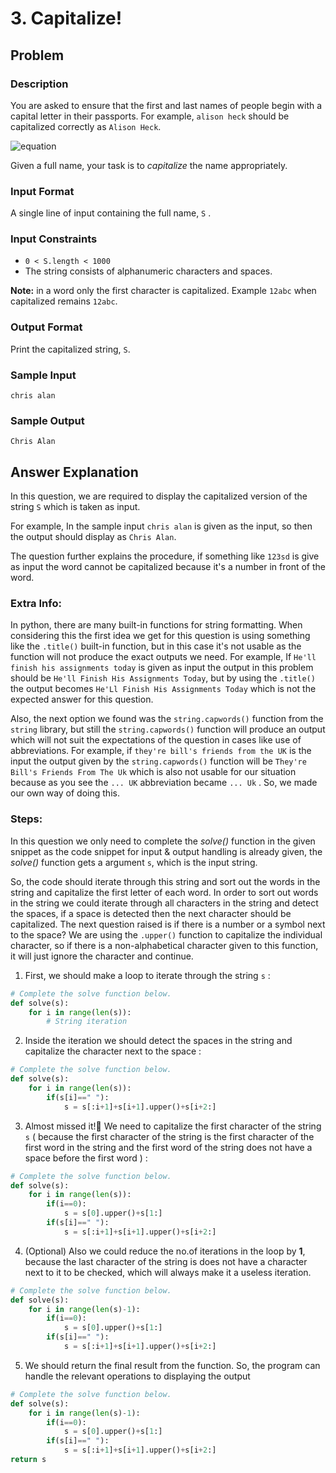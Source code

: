 # 3. Capitalize!

## Problem

### Description

You are asked to ensure that the first and last names of people begin with a capital letter in their passports. For example, `alison heck` should be capitalized correctly as `Alison Heck`.

![equation](https://latex.codecogs.com/svg.image?\bg{black}\bg{black}{\color{White}{\color{Red}a}lison&space;{\color{Red}h}eck\Rightarrow&space;Alison&space;Heck})

Given a full name, your task is to _capitalize_ the name appropriately.

### Input Format

A single line of input containing the full name, `S` .

### Input Constraints

- `0 < S.length < 1000`
- The string consists of alphanumeric characters and spaces.

**Note:** in a word only the first character is capitalized. Example `12abc` when capitalized remains `12abc`.

### Output Format

Print the capitalized string, `S`.

### Sample Input

```
chris alan
``` 

### Sample Output

```
Chris Alan
```

## Answer Explanation

In this question, we are required to display the capitalized version of the string `S` which is taken as input.

For example, In the sample input `chris alan` is given as the input, so then the output should display as `Chris Alan`. 

The question further explains the procedure, if something like `123sd` is give as input the word cannot be capitalized because it's a number in front of the word.

### Extra Info:

In python, there are many built-in functions for string formatting. When considering this the first idea we get for this question is using something like the `.title()` built-in function, but in this case it's not usable as the function will not produce the exact outputs we need. For example, If  `He'll finish his assignments today` is given as input the output in this problem should be `He'll Finish His Assignments Today`, but by using the `.title()` the output becomes `He'Ll Finish His Assignments Today` which is not the expected answer for this question. 

Also, the next option we found was the `string.capwords()` function from the `string` library, but still the `string.capwords()` function will produce an output which will not suit the expectations of the question in cases like use of abbreviations. For example, if `they're bill's friends from the UK` is the input the output given by the `string.capwords()` function will be `They're Bill's Friends From The Uk`  which is also not usable for our situation because as you see the `... UK` abbreviation became `... Uk` . So, we made our own way of doing this.

### Steps:

In this question we only need to complete the _solve()_ function in the given snippet as the code snippet for input & output handling is already given, the _solve()_ function gets a argument `s`, which is the input string.

So, the code should iterate through this string and sort out the words in the string and capitalize the first letter of each word. In order to sort out words in the string we could iterate through all characters in the string and detect the spaces, if a space is detected then the next character should be capitalized. The next question raised is if there is a number or a symbol next to the space? We are using the `.upper()` function to capitalize the individual character, so if there is a non-alphabetical character given to this function, it will just ignore the character and continue.

1. First, we should make a loop to iterate through the string `s` :
```python
# Complete the solve function below.
def solve(s):
	for i in range(len(s)):
		# String iteration
```
2. Inside the iteration we should detect the spaces in the string and capitalize the character next to the space :
```python
# Complete the solve function below.
def solve(s):
	for i in range(len(s)):
		if(s[i]==" "):
			s = s[:i+1]+s[i+1].upper()+s[i+2:]
```
3. Almost missed it!😬 We need to capitalize the first character of the string `s` ( because the first character of the string is the first character of the first word in the string and the first word of the string does not have a space before the first word ) :
```python
# Complete the solve function below.
def solve(s):
	for i in range(len(s)):
		if(i==0):
			s = s[0].upper()+s[1:]
		if(s[i]==" "):
			s = s[:i+1]+s[i+1].upper()+s[i+2:]
```
4. (Optional) Also we could reduce the no.of iterations in the loop by **1**, because the last character of the string is does not have a character next to it to be checked, which will always make it a useless iteration. 
```python
# Complete the solve function below.
def solve(s):
	for i in range(len(s)-1):
		if(i==0):
			s = s[0].upper()+s[1:]
		if(s[i]==" "):
			s = s[:i+1]+s[i+1].upper()+s[i+2:]
```
5. We should return the final result from the function. So, the program can handle the relevant operations to displaying the output
```python
# Complete the solve function below.
def solve(s):
	for i in range(len(s)-1):
		if(i==0):
			s = s[0].upper()+s[1:]
		if(s[i]==" "):
			s = s[:i+1]+s[i+1].upper()+s[i+2:]
return s
```